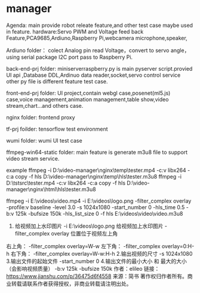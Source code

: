 # manager
Agenda:
main provide robot releate feature,and other test case maybe used in feature.
hardware:Servo PWM and Voltage feed back Feature,PCA9685,Ardiuno,Raspberry Pi,webcamera microphone,speaker,


Ardiuno folder：
colect Analog pin read Voltage，convert to servo angle，using serial package I2C port pass to Raspberry Pi.

back-end-prj folder:
miniserverraspberry.py is main pyserver script.provied UI api ,Database DDL,Ardinuo data reader,socket,servo control service
other py file is different feature test case.

front-end-prj folder:
UI project,contain webgl case,posenet(ml5.js) case,voice management,animation management,table show,video stream,chart...and others case.


nginx folder:
frontend proxy

tf-prj foilder:
tensorflow test environment

wumi folder:
wumi UI test case


ffmpeg-win64-static folder:
main feature is generate m3u8 file to support video stream service.

example
ffmpeg -i D:\video-manager\nginx\temp\tester.mp4 -c:v libx264 -c:a copy -f hls D:\video-manager\nginx\temp\hls\tester.m3u8
ffmpeg -i D:\tstsrc\tester.mp4 -c:v libx264 -c:a copy -f hls D:\video-manager\nginx\html\hls\tester.m3u8

ffmpeg -i E:\videos\video.mp4 -i E:\videos\logo.png -filter_complex overlay -profile:v baseline -level 3.0 -s 1024x1080 -start_number 0 -hls_time 0.5 -b:v 125k -bufsize 150k -hls_list_size 0 -f hls E:\videos\video\video.m3u8

1. 给视频加上水印图片
-i E:\videos\logo.png 给视频加上水印图片 -filter_complex overlay 位置位于视频左上角

右上角： -filter_complex overlay=W-w
左下角： -filter_complex overlay=0:H-h
右下角： -filter_complex overlay=W-w:H-h
2.输出视频的尺寸
-s 1024x1080
3.输出文件的起始文件
-start_number 0
4.输出文件的最小大小 和 最大的大小（会影响视频质量）
-b:v 125k -bufsize 150k
作者：elileo
链接：https://www.jianshu.com/p/36475d6f4558
来源：简书
著作权归作者所有。商业转载请联系作者获得授权，非商业转载请注明出处。


